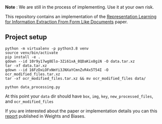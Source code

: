 **Note** : We are still in the process of implementing. Use it at your own risk.


This repository contains an implementation of the [Representation Learning for Information Extraction From Form Like Documents](https://storage.googleapis.com/pub-tools-public-publication-data/pdf/59f3bb33216eae711b36f3d8b3ee3cc67058803f.pdf) paper.

## Project setup
```
python -m virtualenv -p python3.8 venv
source venv/bin/activate
pip install -e .
gdown --id 10r9y17wg8Elo-3Zi61xA_8QDaKix8giN -O data.tar.xz
tar -xf data.tar.xz
gdown --id 16FzDxLOFxNmYi3JNXaYCmnZvR4x5T54I -O ocr_modified_files.tar.xz
tar -xf ocr_modified_files.tar.xz && mv ocr_modified_files data/

python data_processing.py
```

At this point your `data` dir should have `box`, `img`, `key`, `new_processed_files`, and `ocr_modified_files`


If you are interested about the paper or implementation details you can this [report](https://wandb.ai/tulasi1729/information_extraction/reports/Information-Extraction-From-Documents---Vmlldzo0MDc3MDQ) published in Weights and Biases.
